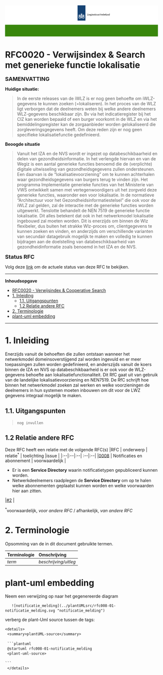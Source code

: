 ![header](../imagesrc/ZinBanner.png "template_header")

# RFC0020 - Verwijsindex & Search met generieke functie lokalisatie

<font size="4">**SAMENVATTING**</font>

**Huidige situatie:**

>In de eerste releases van de iWLZ is er nog geen behoefte om iWLZ-gegevens te kunnen zoeken (=lokaliseren). In het proces van de WLZ ligt verborgen dat de deelnemers weten bij welke andere deelnemers WLZ-gegevens beschikbaar zijn. Bv via het indicatieregister bij het CIZ kan worden bepaald of een burger voorkomt in de WLZ en via het bemiddelingsregister kan de zorgaanbieder worden gelokaliseerd die zorgleveringsgegevens heeft. Om deze reden zijn er nog geen specifieke lokalisatiefunctie gedefinieerd.

**Beoogde situatie**

>Vanuit het IZA en de NVS wordt er ingezet op databeschikbaarheid en delen van gezondheidsinformatie. In het verlengde hiervan en van de Wegiz is een aantal generieke functies benoemd die de (verplichte) digitale uitwisseling van gezondheidsgegevens zullen ondersteunen.  Een daarvan is de “lokalisatievoorziening” om te kunnen achterhalen waar gezondheidsgegevens van burgers terug te vinden zijn. 
Het programma Implementatie generieke functies van het Ministerie van VWS ontwikkelt samen met vertegenwoordigers uit het zorgveld deze generieke functies, waaronder een voor lokalisatie. In de normatieve “Architectuur voor het Gezondheidsinformatiestelsel” die ook voor de iWLZ zal gelden, zal de interactie met de generieke functies worden uitgewerkt. Tenslotte behandelt de NEN 7519 de generieke functie lokalisatie.
>Dit alles betekent dat ook in het netwerkmodel lokalisatie ingebouwd zal moeten worden. Dit is enerzijds om binnen de Wlz flexibeler, dus buiten het strakke Wlz-proces om, clientgegevens te kunnen zoeken en vinden, en anderzijds om verschillende varianten van secundair datagebruik mogelijk te maken en volledig te kunnen bijdragen aan de doelstelling van databeschikbaarheid van gezondheidinformatie zoals benoemd in het IZA en de NVS.  


<font size="4">**Status RFC**</font>

Volg deze [link](https://github.com/iStandaarden/iWlz-RFC/issues/19) om de actuele status van deze RFC te bekijken.

---
**Inhoudsopgave**
- [RFC0020 - Verwijsindex \& Cooperative Search](#rfc0020---verwijsindex--cooperative-search)
- [1. Inleiding](#1-inleiding)
  - [1.1. Uitgangspunten](#11-uitgangspunten)
  - [1.2 Relatie andere RFC](#12-relatie-andere-rfc)
- [2. Terminologie](#2-terminologie)
- [plant-uml embedding](#plant-uml-embedding)

---
# 1. Inleiding
Enerzijds vanuit de behoeften die zullen ontstaan wanneer het netwerkmodel domeinsoverstijgend zal worden ingevuld en er meer toepassingen zullen worden gedefinieerd, en anderszijds vanuit de koers binnen de IZA en NVS op databeschikbaarheid is er ook voor de WLZ-gegevens behoefte aan lokalisatiefunctionaliteit. Dit RfC gaat uit van gebruik van de landelijke lokalisatievoorziening en NEN7519. De RfC schrijft hoe binnen het netwerkmodel zoeken zal werken en welke voorzieningen de deelnemers in hun systemen moeten inbouwen om dit voor de LWZ gegevens integraal mogelijk te maken.

## 1.1. Uitgangspunten
>```nog invullen```

## 1.2 Relatie andere RFC
Deze RFC heeft een relatie met de volgende RFC(s)
|RFC | onderwerp | relatie<sup>*</sup> | toelichting |issue |
|:--|:--|:--| :--|:--|
|[0008](RFC/RFC0008%20-%20Notificaties%20en%20Abonnementen.md) | Notificaties en abonnement | voorwaardelijk | <ul><li>Er is een **Service Directory** waarin notificatietypen gepubliceerd kunnen worden.</li> <li>Netwerkdeelnemers raadplegen de **Service Directory** om op te halen welke abonnementen geplaatst kunnen worden en welke voorwaarden hier aan zitten. </li></ul>|[#2](https://github.com/iStandaarden/iWlz-RFC/issues/2) |

<sup>*</sup>voorwaardelijk, *voor andere RFC* / afhankelijk, *van andere RFC*


# 2. Terminologie
Opsomming van de in dit document gebruikte termen.

| Terminologie | Omschrijving |
| :-------- | :-------- | 
| *term* | *beschrijving/uitleg* | 

# plant-uml embedding
Neem een verwijzing op naar het gegenereerde diagram
 ```
    ![notificatie_melding](../plantUMLsrc/rfc008-01-notificatie_melding.svg "notificatie_melding")
```

verberg de plant-Uml source tussen de tags: 

    <details>
     <summary>plantUML-source</summary>
    
     ```plantuml
     @startuml rfc008-01-notificatie_melding
     <plant-uml-source> 
     
    ```
     </details>
